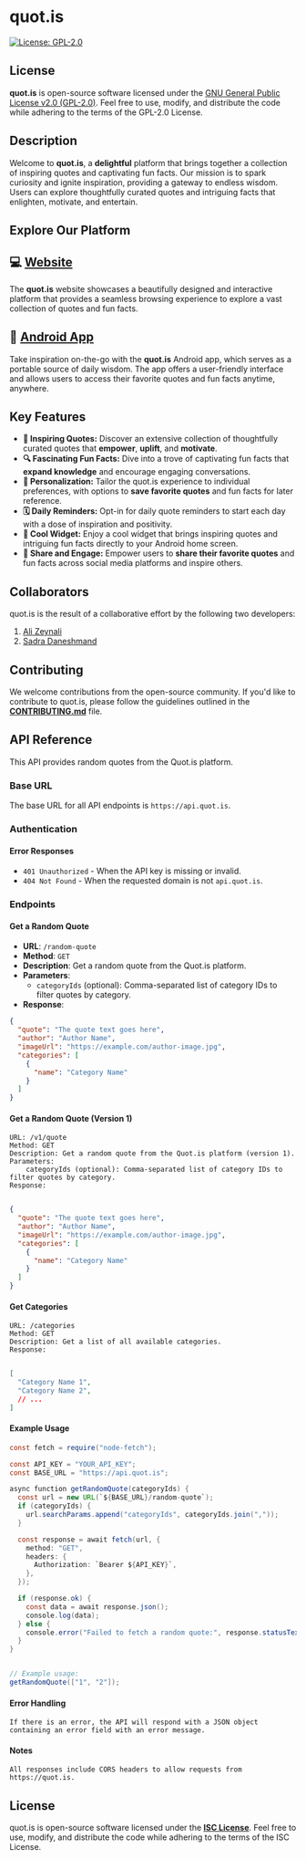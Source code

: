 #  quot.is

[![License: GPL-2.0](https://img.shields.io/badge/License-GPL%20v2-blue.svg)](https://www.gnu.org/licenses/gpl-2.0)

## License

**quot.is** is open-source software licensed under the [GNU General Public License v2.0 (GPL-2.0)](https://www.gnu.org/licenses/gpl-2.0). Feel free to use, modify, and distribute the code while adhering to the terms of the GPL-2.0 License.

## Description

Welcome to **quot.is**, a **delightful** platform that brings together a collection of inspiring quotes and captivating fun facts. Our mission is to spark curiosity and ignite inspiration, providing a gateway to endless wisdom. Users can explore thoughtfully curated quotes and intriguing facts that enlighten, motivate, and entertain.

## Explore Our Platform

## 💻 [Website](https://quot.is)

The **quot.is** website showcases a beautifully designed and interactive platform that provides a seamless browsing experience to explore a vast collection of quotes and fun facts.

## 📱 [Android App](https://github.com/alizeyn/Quot)

Take inspiration on-the-go with the **quot.is** Android app, which serves as a portable source of daily wisdom. The app offers a user-friendly interface and allows users to access their favorite quotes and fun facts anytime, anywhere.

## Key Features

- **🚀 Inspiring Quotes:** Discover an extensive collection of thoughtfully curated quotes that **empower**, **uplift**, and **motivate**.
- **🔍 Fascinating Fun Facts:** Dive into a trove of captivating fun facts that **expand knowledge** and encourage engaging conversations.
- **👤 Personalization:** Tailor the quot.is experience to individual preferences, with options to **save favorite quotes** and fun facts for later reference.
- **🗓️ Daily Reminders:** Opt-in for daily quote reminders to start each day with a dose of inspiration and positivity.
- **📱 Cool Widget:** Enjoy a cool widget that brings inspiring quotes and intriguing fun facts directly to your Android home screen.
- **📢 Share and Engage:** Empower users to **share their favorite quotes** and fun facts across social media platforms and inspire others.

## Collaborators

quot.is is the result of a collaborative effort by the following two developers:

1. [Ali Zeynali](https://github.com/alizeyn)
2. [Sadra Daneshmand](https://github.com/Sadraw)

## Contributing

We welcome contributions from the open-source community. If you'd like to contribute to quot.is, please follow the guidelines outlined in the [**CONTRIBUTING.md**](CONTRIBUTING.md) file.

## API Reference

This API provides random quotes from the Quot.is platform.

### Base URL

The base URL for all API endpoints is `https://api.quot.is`.

### Authentication

#### Error Responses

- `401 Unauthorized` - When the API key is missing or invalid.
- `404 Not Found` - When the requested domain is not `api.quot.is`.

### Endpoints

#### Get a Random Quote

- **URL**: `/random-quote`
- **Method**: `GET`
- **Description**: Get a random quote from the Quot.is platform.
- **Parameters**:
  - `categoryIds` (optional): Comma-separated list of category IDs to filter quotes by category.
- **Response**:

```json
{
  "quote": "The quote text goes here",
  "author": "Author Name",
  "imageUrl": "https://example.com/author-image.jpg",
  "categories": [
    {
      "name": "Category Name"
    }
  ]
}
```

#### Get a Random Quote (Version 1)

    URL: /v1/quote
    Method: GET
    Description: Get a random quote from the Quot.is platform (version 1).
    Parameters:
        categoryIds (optional): Comma-separated list of category IDs to filter quotes by category.
    Response:

```json

{
  "quote": "The quote text goes here",
  "author": "Author Name",
  "imageUrl": "https://example.com/author-image.jpg",
  "categories": [
    {
      "name": "Category Name"
    }
  ]
}
```
#### Get Categories

    URL: /categories
    Method: GET
    Description: Get a list of all available categories.
    Response:

```json

[
  "Category Name 1",
  "Category Name 2",
  // ...
]
```


#### Example Usage


```java
const fetch = require("node-fetch");

const API_KEY = "YOUR_API_KEY";
const BASE_URL = "https://api.quot.is";

async function getRandomQuote(categoryIds) {
  const url = new URL(`${BASE_URL}/random-quote`);
  if (categoryIds) {
    url.searchParams.append("categoryIds", categoryIds.join(","));
  }

  const response = await fetch(url, {
    method: "GET",
    headers: {
      Authorization: `Bearer ${API_KEY}`,
    },
  });

  if (response.ok) {
    const data = await response.json();
    console.log(data);
  } else {
    console.error("Failed to fetch a random quote:", response.statusText);
  }
}


// Example usage:
getRandomQuote(["1", "2"]);
```
#### Error Handling

    If there is an error, the API will respond with a JSON object containing an error field with an error message.

#### Notes

    All responses include CORS headers to allow requests from https://quot.is.



## License

quot.is is open-source software licensed under the [**ISC License**](LICENSE). Feel free to use, modify, and distribute the code while adhering to the terms of the ISC License.

